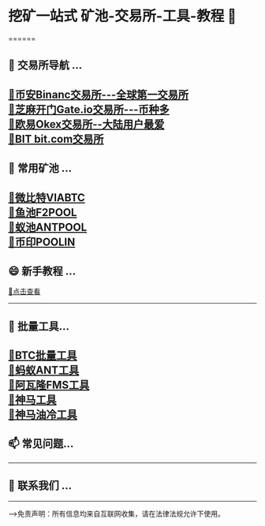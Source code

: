 # 挖矿一站式  矿池-交易所-工具-教程 👋
======
## 🌱 **交易所导航** ... 
[🥇币安Binanc交易所---全球第一交易所](https://accounts.maxweb.academy/zh-CN/register?ref=10973272)  
[🥈芝麻开门Gate.io交易所---币种多](https://www.gatenode.uno/signup/UwIQUgw?ref_type=102)  
[🥉欧易Okex交易所--大陆用户最爱](https://ouyix.link/ul/YbU25D?channelId=1835340)  
[🥈BIT bit.com交易所](https://www.bitexch.io/zh-CN/signup?code=NSXCMK)    
------
## 👯 **常用矿池** ...  
[🥇微比特VIABTC](https://www.viabtc.com/signup?refer=1372178)       
[🥇鱼池F2POOL](https://www.f2pool.com)   
[🥈蚁池ANTPOOL](https://www.antpool.com)    
[🥈币印POOLIN](https://www.poolin.one)    
------  
## 😄 **新手教程** ...    
   
 

[🥈点击查看](https://github.com/user-attachments/assets/46b48000-cb54-4673-af2b-42c544390e0e)    


------
## 🤔 **批量工具**...  
[🥇BTC批量工具](https://url.cloverpool.com/btc-tools-download)    
[🥇蚂蚁ANT工具](https://url.cloverpool.com/btc-tools-download)    
[🥇阿瓦隆FMS工具](https://static.canaan.io/prod/u_file/2507/22/file/AvalonFMS3.3.1-1340.zip)    
[🥇神马工具](https://aws-microbt-com-bucket.s3.us-west-2.amazonaws.com/1729849797620WhatsMinerTool-9.0.4.rar)   
[🥇神马油冷工具](https://drive.google.com/file/d/1GvVKyF4EUxyIBfpXWp3sT3AE0yT4IJoA/view?pli=1)   
-------
## 📫 **常见问题**...
------
## 💬 **联系我们** ...
------
-->免责声明：所有信息均来自互联网收集，请在法律法规允许下使用。
